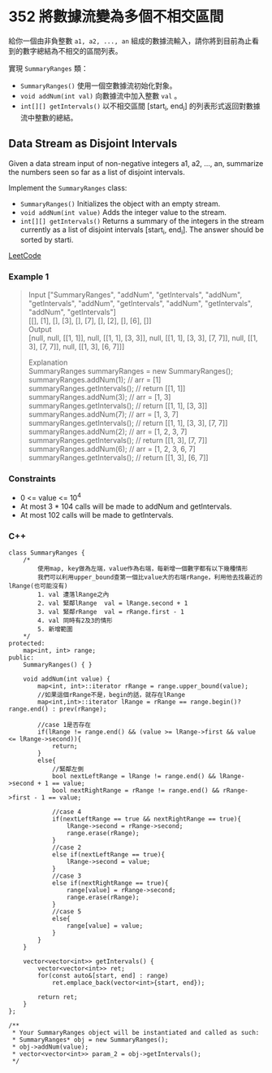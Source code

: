 # 352 將數據流變為多個不相交區間

給你一個由非負整數 `a1, a2, ..., an` 組成的數據流輸入，請你將到目前為止看到的數字總結為不相交的區間列表。

實現 `SummaryRanges` 類：

* `SummaryRanges()` 使用一個空數據流初始化對象。
* `void addNum(int val)` 向數據流中加入整數 `val` 。
* `int[][] getIntervals()` 以不相交區間 [start<sub>i</sub>, end<sub>i</sub>] 的列表形式返回對數據流中整數的總結。

##  Data Stream as Disjoint Intervals

Given a data stream input of non-negative integers a1, a2, ..., an, summarize the numbers seen so far as a list of disjoint intervals.

Implement the `SummaryRanges` class:

* `SummaryRanges()` Initializes the object with an empty stream.
* `void addNum(int value)` Adds the integer value to the stream.
* `int[][] getIntervals()` Returns a summary of the integers in the stream currently as a list of disjoint intervals [start<sub>i</sub>, end<sub>i</sub>]. The answer should be sorted by starti.

[LeetCode](https://leetcode.cn/problems/data-stream-as-disjoint-intervals/)

### Example 1

> Input
["SummaryRanges", "addNum", "getIntervals", "addNum", "getIntervals", "addNum", "getIntervals", "addNum", "getIntervals", "addNum", "getIntervals"]  
[[], [1], [], [3], [], [7], [], [2], [], [6], []]  
Output  
[null, null, [[1, 1]], null, [[1, 1], [3, 3]], null, [[1, 1], [3, 3], [7, 7]], null, [[1, 3], [7, 7]], null, [[1, 3], [6, 7]]]  
>
>Explanation  
SummaryRanges summaryRanges = new SummaryRanges();  
summaryRanges.addNum(1);      // arr = [1]  
summaryRanges.getIntervals(); // return [[1, 1]]  
summaryRanges.addNum(3);      // arr = [1, 3]  
summaryRanges.getIntervals(); // return [[1, 1], [3, 3]]  
summaryRanges.addNum(7);      // arr = [1, 3, 7]  
summaryRanges.getIntervals(); // return [[1, 1], [3, 3], [7, 7]]  
summaryRanges.addNum(2);      // arr = [1, 2, 3, 7]  
summaryRanges.getIntervals(); // return [[1, 3], [7, 7]]  
summaryRanges.addNum(6);      // arr = [1, 2, 3, 6, 7]  
summaryRanges.getIntervals(); // return [[1, 3], [6, 7]]  


### Constraints

* 0 <= value <= 10<sup>4</sup>
* At most 3 * 104 calls will be made to addNum and getIntervals.
* At most 102 calls will be made to getIntervals.


### C++ 

```
class SummaryRanges {
    /*
        使用map, key做為左端，value作為右端，每新增一個數字都有以下幾種情形
        我們可以利用upper_bound查第一個比value大的右端rRange，利用他去找最近的lRange(也可能沒有)
        1. val 遭落lRange之內
        2. val 緊鄰lRange  val = lRange.second + 1
        3. val 緊鄰rRange  val = rRange.first - 1
        4. val 同時有2及3的情形
        5. 新增範圍
    */
protected:
    map<int, int> range;
public:
    SummaryRanges() { }
    
    void addNum(int value) {
        map<int, int>::iterator rRange = range.upper_bound(value);
        //如果這個rRange不是，begin的話，就存在lRange
        map<int,int>::iterator lRange = rRange == range.begin()? range.end() : prev(rRange);

        //case 1是否存在
        if(lRange != range.end() && (value >= lRange->first && value <= lRange->second)){
            return;
        }
        else{
            //緊鄰左側
            bool nextLeftRange = lRange != range.end() && lRange->second + 1 == value;
            bool nextRightRange = rRange != range.end() && rRange->first - 1 == value;

            //case 4
            if(nextLeftRange == true && nextRightRange == true){
                lRange->second = rRange->second;
                range.erase(rRange);
            }
            //case 2
            else if(nextLeftRange == true){
                lRange->second = value;
            }
            //case 3
            else if(nextRightRange == true){
                range[value] = rRange->second;
                range.erase(rRange);
            }
            //case 5
            else{
                range[value] = value;
            }
        }       
    }
    
    vector<vector<int>> getIntervals() {
        vector<vector<int>> ret;
        for(const auto&[start, end] : range)
            ret.emplace_back(vector<int>{start, end});

        return ret;
    }
};

/**
 * Your SummaryRanges object will be instantiated and called as such:
 * SummaryRanges* obj = new SummaryRanges();
 * obj->addNum(value);
 * vector<vector<int>> param_2 = obj->getIntervals();
 */
```